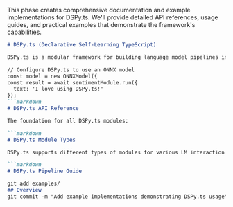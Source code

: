 This phase creates comprehensive documentation and example implementations for DSPy.ts. We'll provide detailed API references, usage guides, and practical examples that demonstrate the framework's capabilities.

```markdown
# DSPy.ts (Declarative Self-Learning TypeScript)

DSPy.ts is a modular framework for building language model pipelines in JavaScript/TypeScript. It provides a declarative approach to composing LM calls and supports multiple backends including ONNX Runtime Web and JS-PyTorch.

// Configure DSPy.ts to use an ONNX model
const model = new ONNXModel({
const result = await sentimentModule.run({
  text: 'I love using DSPy.ts!'
});
```markdown
# DSPy.ts API Reference

The foundation for all DSPy.ts modules:

```markdown
# DSPy.ts Module Types

DSPy.ts supports different types of modules for various LM interaction patterns:

```markdown
# DSPy.ts Pipeline Guide

git add examples/
## Overview
git commit -m "Add example implementations demonstrating DSPy.ts usage"
